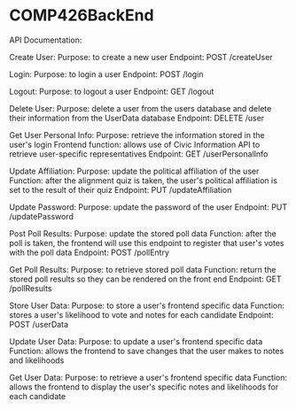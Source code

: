 # COMP426BackEnd

API Documentation:

  Create User:
    Purpose: to create a new user
    Endpoint: POST /createUser
    <br>
  
  Login:
    Purpose: to login a user
    Endpoint: POST /login
  
  Logout:
    Purpose: to logout a user
    Endpoint: GET /logout
  
  Delete User:
    Purpose: delete a user from the users database and delete their information from the UserData database
    Endpoint: DELETE /user
  
  Get User Personal Info:
    Purpose: retrieve the information stored in the user's login
    Frontend function: allows use of Civic Information API to retrieve user-specific representatives
    Endpoint: GET /userPersonalInfo
 
 Update Affiliation:
    Purpose: update the political affiliation of the user
    Function: after the alignment quiz is taken, the user's political affiliation is set to the result of their quiz
    Endpoint: PUT /updateAffiliation
  
  Update Password:
    Purpose: update the password of the user
    Endpoint: PUT /updatePassword
  
  Post Poll Results:
    Purpose: update the stored poll data
    Function: after the poll is taken, the frontend will use this endpoint to register that user's votes with the poll data
    Endpoint: POST /pollEntry
    
  Get Poll Results:
    Purpose: to retrieve stored poll data
    Function: return the stored poll results so they can be rendered on the front end
    Endpoint: GET /pollResults
    
  Store User Data:
    Purpose: to store a user's frontend specific data
    Function: stores a user's likelihood to vote and notes for each candidate
    Endpoint: POST /userData
    
  Update User Data:
    Purpose: to update a user's frontend specific data
    Function: allows the frontend to save changes that the user makes to notes and likelihoods
   
  Get User Data:
    Purpose: to retrieve a user's frontend specific data
    Function: allows the frontend to display the user's specific notes and likelihoods for each candidate
  
  
  
    
  
